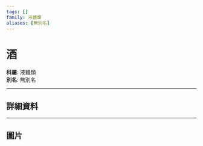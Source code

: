 ```yaml
---
tags: []
family: 液體類
aliases: [無別名]
---
```


# 酒

**科屬**: 液體類  
**別名**: 無別名  

---

## 詳細資料


---

## 圖片

